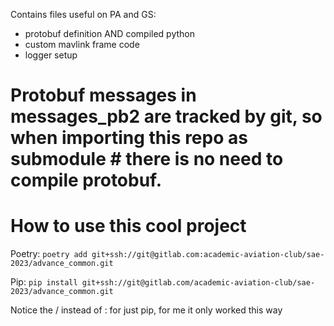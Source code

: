 Contains files useful on PA and GS:
- protobuf definition AND compiled python
- custom mavlink frame code
- logger setup

# Protobuf messages in messages_pb2 are tracked by git, so when importing this repo as submodule # there is no need to compile protobuf.

# How to use this cool project

Poetry:
```poetry add git+ssh://git@gitlab.com:academic-aviation-club/sae-2023/advance_common.git```

Pip:
```pip install git+ssh://git@gitlab.com/academic-aviation-club/sae-2023/advance_common.git```

Notice the / instead of : for just pip, for me it only worked this way